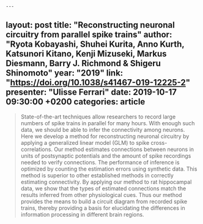 	---
layout: post
title: "Reconstructing neuronal circuitry from parallel spike trains"
author: "Ryota Kobayashi, Shuhei Kurita, Anno Kurth, Katsunori Kitano, Kenji Mizuseki, Markus Diesmann, Barry J. Richmond & Shigeru Shinomoto"
year: "2019"
link: "https://doi.org/10.1038/s41467-019-12225-2"
presenter: "Ulisse Ferrari"
date: 2019-10-17 09:30:00 +0200
categories: article
---

> State-of-the-art techniques allow researchers to record large numbers of spike trains in parallel for many hours. With enough such data, we should be able to infer the connectivity among neurons. Here we develop a method for reconstructing neuronal circuitry by applying a generalized linear model (GLM) to spike cross-correlations. Our method estimates connections between neurons in units of postsynaptic potentials and the amount of spike recordings needed to verify connections. The performance of inference is optimized by counting the estimation errors using synthetic data. This method is superior to other established methods in correctly estimating connectivity. By applying our method to rat hippocampal data, we show that the types of estimated connections match the results inferred from other physiological cues. Thus our method provides the means to build a circuit diagram from recorded spike trains, thereby providing a basis for elucidating the differences in information processing in different brain regions.